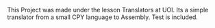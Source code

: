 This Project was made under the lesson Translators at UOI.
Its a simple translator from a small CPY language to Assembly.
Test is included.
